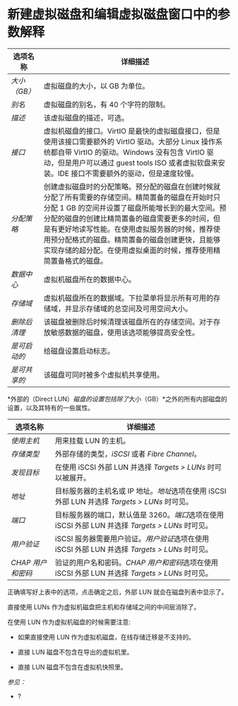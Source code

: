 # 新建虚拟磁盘和编辑虚拟磁盘窗口中的参数解释

|选项名称|详细描述|
|--------|--------|
|*大小（GB）*|虚拟磁盘的大小，以 GB 为单位。|
|*别名*|虚拟磁盘的别名，有 40 个字符的限制。|
|*描述*|该虚拟磁盘的描述，可选。|
|*接口*|虚拟机磁盘的接口。VirtIO 是最快的虚拟磁盘接口，但是使用该接口需要额外的 VirtIO 驱动。大部分 Linux 操作系统都自带 VirtIO 的驱动。Windows 没有包含 VirtIO 驱动，但是用户可以通过 guest tools ISO 或者虚拟软盘来安装。IDE 接口不需要额外的驱动，但是速度较慢。|
|*分配策略*|创建虚拟磁盘时的分配策略。预分配的磁盘在创建时候就分配了所有需要的存储空间。精简置备的磁盘在开始时只分配 1 GB 的空间并设置了磁盘所能增长到的最大空间。预分配的磁盘的创建比精简置备的磁盘需要更多的时间，但是有更好地读写性能。在使用虚拟服务器的时候，推荐使用预分配格式的磁盘。精简置备的磁盘创建更快，且能够实现存储的超分配。在使用虚拟桌面的时候，推荐使用精简置备格式的磁盘。|
|*数据中心*|虚拟机磁盘所在的数据中心。|
|*存储域*|虚拟机磁盘所在的数据域。下拉菜单将显示所有可用的存储域，并显示存储域的总空间及可用空间大小。|
|*删除后清理*|该磁盘被删除后时候清理该磁盘所在的存储空间。对于存放敏感数据的磁盘，使用该选项能够提高安全性。|
|*是可启动的*|给磁盘设置启动标志。|
|*是可共享的*|该磁盘可同时被多个虚拟机共享使用。|

*外部的（Direct
LUN）*磁盘的设置包括除了*大小（GB）*之外的所有内部磁盘的设置，以及其特有的一些属性。

|选项名称|详细描述|
|--------|--------|
|*使用主机*|用来挂载 LUN 的主机。|
|*存储类型*|外部存储的类型，*iSCSI* 或者 *Fibre Channel*。|
|*发现目标*|在使用 iSCSI 外部 LUN 并选择 *Targets \> LUNs* 时可以被展开。|
|*地址*|目标服务器的主机名或 IP 地址。*地址*选项在使用 iSCSI 外部 LUN 并选择 *Targets \> LUNs* 时可见。|
|*端口*|目标服务器的端口，默认值是 3260。*端口*选项在使用 iSCSI 外部 LUN 并选择 *Targets \> LUNs* 时可见。|
|*用户验证*|iSCSI 服务器需要用户验证。*用户验证*选项在使用 iSCSI 外部 LUN 并选择 *Targets \> LUNs* 时可见。|
|*CHAP 用户和密码*|验证的用户名和密码。*CHAP 用户和密码*选项在使用 iSCSI 外部 LUN 并选择 *Targets \> LUNs* 时可见。|

正确填写好上表中的选项，点击确定之后，外部 LUN 就会在磁盘列表中显示了。

直接使用 LUNs 作为虚拟机磁盘把主机和存储域之间的中间层消除了。

在使用 LUN 作为虚拟机磁盘的时候需要注意:

-   如果直接使用 LUN 作为虚拟机磁盘，在线存储迁移是不支持的。

-   直接 LUN 磁盘不包含在导出的虚拟机里。

-   直接 LUN 磁盘不包含在虚拟机快照里。

*参见：*

-   ?
